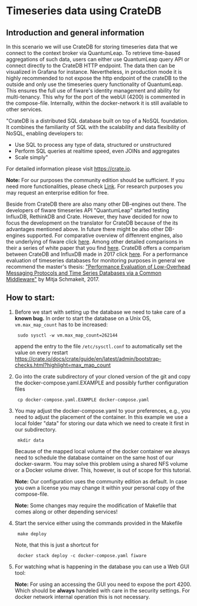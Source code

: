 # Timeseries data using CrateDB

## Introduction and general information

In this scenario we will use CrateDB for storing timeseries data that we connect to the context broker via QuantumLeap. To retrieve time-based aggregations of such data, users can either use QuantumLeap query API or connect directly to the CrateDB HTTP endpoint. The data then can be visualized in Grafana for instance. Nevertheless, in production mode it is highly recommended to not expose the http endpoint of the crateDB to the outside and only use the timeseries query functionality of QuantumLeap. This ensures the full use of fiware's identity management and ability for multi-tenancy. This why for the port of the webUI (4200) is commented in the compose-file. Internally, within the docker-network it is still available to other services.

"CrateDB is a distributed SQL database built on top of a NoSQL foundation. It combines the familiarity of SQL with the scalability and data flexibility of NoSQL, enabling developers to:

- Use SQL to process any type of data, structured or unstructured
- Perform SQL queries at realtime speed, even JOINs and aggregates
- Scale simply"

For detailed information please visit https://crate.io.

**Note:** For our purposes the community edition should be sufficient. If you
need more functionalities, please check [Link](https://crate.io/docs/crate/reference/en/latest/enterprise/index.html). For research purposes you may request an enterprise edition for free.

Beside from CrateDB there are also many other DB-engines out there. The developers of fiware timeseries API "QuantumLeap" started testing InfluxDB, RethinkDB and Crate. However, they have decided for now to focus the development on the translator for CrateDB because of the its advantages mentioned above. In future there might be also other DB-engines supported. For
comparative overview of diffenrent engines, also the underlying of fiware click
 [here](https://db-engines.com/en/system/CrateDB%3BInfluxDB%3BMongoDB). Among other detailed comparisons in their a series of white paper that you find [here](https://crate.io/cratedb-comparison/visit). CrateDB offers a comparism between CrateDB and InfluxDB made in 2017 click [here](http://go.cratedb.com/rs/832-QEZ-801/images/CrateDB-vs-Specialized-Time-Series-Databases.pdf?utm_medium=email&utm_source=mkto). For a performance evaluation of timeseries databases for monitoring purposes in general we recommend the master's thesis:
["Performance Evaluation of Low-Overhead Messaging Protocols and Time Series Databases
via a Common Middleware"](http://mitja.cc/master_thesis.pdf) by Mitja Schmakeit, 2017.

## How to start:

1. Before we start with setting up the database we need to take care of a **known bug.**  In order to start the database on a Unix OS, `vm.max_map_count` has to be increased:

        sudo sysctl -w vm.max_map_count=262144

      append the entry to the file `/etc/sysctl.conf` to automatically set the value on every restart
      https://crate.io/docs/crate/guide/en/latest/admin/bootstrap-checks.html?highlight=max_map_count

2. Go into the crate subdirectory of your cloned version of the git and copy the docker-compose.yaml.EXAMPLE and possibly further configuration files

        cp docker-compose.yaml.EXAMPLE docker-compose.yaml

3. You may adjust the docker-compose.yaml to your preferences, e.g., you need to
adjust the placement of the container. In this example we use a local folder "data" for storing our data which we need to create it first in our subdirectory.

        mkdir data

    Because of the mapped local volume of the
    docker container we always need to schedule the database container on the same host of our docker-swarm.
    You may solve this problem using a shared NFS volume or a Docker volume driver. This, however, is out of scope for this tutorial.

      **Note:** Our configuration uses the community edition as default. In case you own a license you may change it within your personal copy of the compose-file.

      **Note:** Some changes may require the modification of Makefile that comes
      along or other depending services!

4. Start the service either using the commands provided in the Makefile

        make deploy

      Note, that this is just a shortcut for

        docker stack deploy -c docker-compose.yaml fiware

5. For watching what is happening in the database you can use a Web GUI tool:

    **Note:** For using an accessing the GUI you need to expose the port 4200. Which should be **always** handeled with care in the security settings. For docker network internal operation this is not necessary.        
